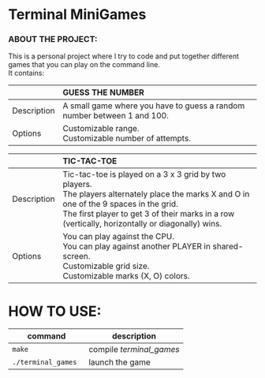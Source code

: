 # Terminal MiniGames

### ABOUT THE PROJECT:
This is a personal project where I try to code and put together different games that you can play on the command line.<br>
It contains:

|     | GUESS THE NUMBER |
| --- | :--------------- |
| Description | A small game where you have to guess a random number between 1 and 100. |
| Options | Customizable range.<br>Customizable number of attempts. |

|     | TIC-TAC-TOE |
| --- | :---------- |
| Description |Tic-tac-toe is played on a 3 x 3 grid by two players.<br>The players alternately place the marks X and O in one of the 9 spaces in the grid.<br>The first player to get 3 of their marks in a row (vertically, horizontally or diagonally) wins. |
| Options | You can play against the CPU.<br>You can play against another PLAYER in shared-screen.<br>Customizable grid size.<br>Customizable marks (X, O) colors. |

# HOW TO USE:
| command | description |
| ------- | ----------- |
| `make` | compile *terminal_games* |
| `./terminal_games ` | launch the game |
